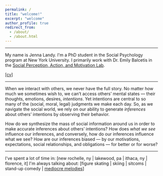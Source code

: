 ```yaml
---
permalink: /
title: "welcome!"
excerpt: "welcome"
author_profile: true
redirect_from: 
  - /about/
  - /about.html
---
```


-------

My name is Jenna Landy. I'm a PhD student in the Social Psychology program at New York University. I primarily work with Dr. Emily Balcetis in the [Social Perception, Action, and Motivation Lab](https://www.spamlabresearch.com).

[[cv]](http://jenna-landy.github.io/files/cv.pdf)

-------

When we interact with others, we never have the full story. No matter how much we sometimes wish to, we can’t access others’ mental states — their thoughts, emotions, desires, *intentions*. Yet intentions are central to so many of the (social, moral, legal) judgments we make each day. So, as we navigate the social world, we rely on our ability to generate *inferences* about others’ intentions by observing their behavior. 

How do we synthesize the mass of social information around us in order to make accurate inferences about others’ intentions? How does *what we see* influence our inferences, and conversely, how do our inferences influence what we see? How are our inferences biased — by our motivations, expectations, social relationships, and obligations — for better or for worse?

------

I've spent a lot of time in: [new rochelle, ny | lakewood, pa | ithaca, ny | florence, it]
I'm always talking about: [figure skating | skiing | sitcoms | stand-up comedy | [mediocre melodies](https://mediocremelodies.com)]
